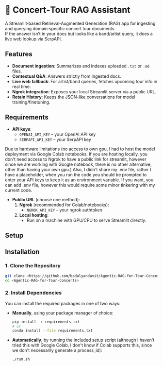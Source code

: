 # 🎤 Concert‑Tour RAG Assistant

A Streamlit‑based Retrieval‑Augmented Generation (RAG) app for ingesting and querying domain‑specific concert tour documents.  
If the answer isn’t in your docs but looks like a band/artist query, it does a live web lookup via SerpAPI.

## Features

- **Document ingestion**: Summarizes and indexes uploaded `.txt` or `.md` files.  
- **Contextual Q&A**: Answers strictly from ingested docs.  
- **Live web fallback**: For artist/band queries, fetches upcoming tour info in real time.  
- **Ngrok integration**: Exposes your local Streamlit server via a public URL.
- **Retain History**: Keeps the JSON-like conversations for model training/finetuning.

## Requirements
- **API keys**:
  - `OPENAI_API_KEY` – your OpenAI API key  
  - `SERPAPI_API_KEY` – your SerpAPI key

Due to hardware limitations (no access to own gpu, I had to host the model deployment via Google Colab notebooks.
If you are hosting locally, you don't need access to Ngrok to have a public link for streamlit, however since we
are working with Google notebook, there is no other alternative, other than having your own gpu.)
Also, I didn't share my .env file, rather I have a placeholder, when you run the code you should be prompted
to enter your API keys to keep it as an environment variable. If you want, you can add .env file, however this would 
require some minor tinkering with my current code.
- **Public URL** (choose one method):
  1. **Ngrok** (recommended for Colab/notebooks):  
     - `NGROK_API_KEY` – your ngrok authtoken  
  2. **Local hosting**:  
     - Run on a machine with GPU/CPU to serve Streamlit directly.
## Setup

## Installation

### 1. Clone the Repository

```bash
git clone <https://github.com/badalyandavit/Agentic-RAG-for-Tour-Concerts>
cd <Agentic-RAG-for-Tour-Concerts>
```

### 2. Install Dependencies

You can install the required packages in one of two ways:

- **Manually**, using your package manager of choice:  
  ```bash
  pip install -r requirements.txt
  # or
  conda install --file requirements.txt
  ```

- **Automatically**, by running the included setup script (although I haven't tried this with Google Colab, I don't know if Colab supports this, since we don't necessarily generate a process_id):  
  ```bash
  ./run.sh
  ```